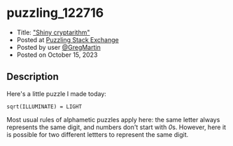 # puzzling_122716

- Title: ["Shiny cryptarithm"](https://puzzling.stackexchange.com/questions/122716)
- Posted at [Puzzling Stack Exchange](https://puzzling.stackexchange.com)
- Posted by user [@GregMartin](https://puzzling.stackexchange.com/users/31389)
- Posted on October 15, 2023

## Description

Here's a little puzzle I made today:

```none
sqrt(ILLUMINATE) = LIGHT
```

Most usual rules of alphametic puzzles apply here: the same letter always represents the
same digit, and numbers don't start with *0*s. However, here it is possible for two
different lettters to represent the same digit.
